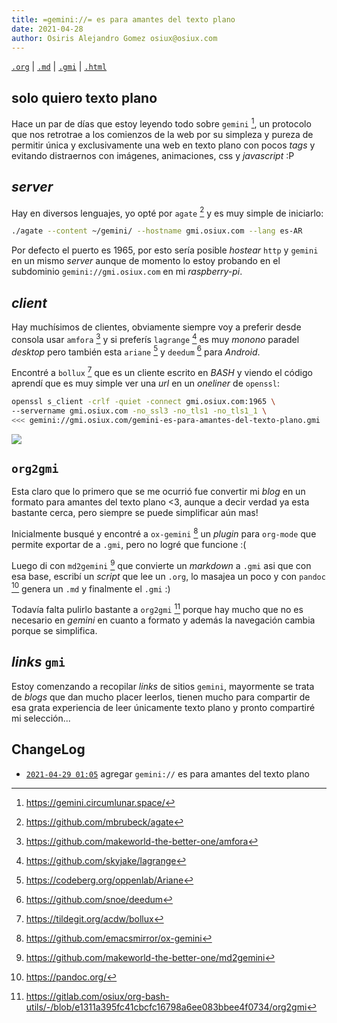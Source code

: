 ```yaml
---
title: =gemini://= es para amantes del texto plano
date: 2021-04-28
author: Osiris Alejandro Gomez osiux@osiux.com
---
```


[`.org`](https://gitlab.com/osiux/osiux.gitlab.io/-/raw/master/2021-04-28-gemini-es-para-amantes-del-texto-plano.org) |
[`.md`](https://gitlab.com/osiux/osiux.gitlab.io/-/raw/master/2021-04-28-gemini-es-para-amantes-del-texto-plano.md) |
[`.gmi`](gemini://gmi.osiux.com/2021-04-28-gemini-es-para-amantes-del-texto-plano.gmi) |
[`.html`](https://osiux.gitlab.io/2021-04-28-gemini-es-para-amantes-del-texto-plano.html)

## solo quiero texto plano

Hace un par de días que estoy leyendo todo sobre `gemini` [^1], un
protocolo que nos retrotrae a los comienzos de la web por su simpleza y
pureza de permitir única y exclusivamente una web en texto plano con
pocos *tags* y evitando distraernos con imágenes, animaciones, css y
*javascript* :P

## *server*

Hay en diversos lenguajes, yo opté por `agate` [^2] y es muy simple de
iniciarlo:

``` {.bash exports="code"}
./agate --content ~/gemini/ --hostname gmi.osiux.com --lang es-AR

```

Por defecto el puerto es 1965, por esto sería posible *hostear* `http` y
`gemini` en un mismo *server* aunque de momento lo estoy probando en el
subdominio `gemini://gmi.osiux.com` en mi *raspberry-pi*.

## *client*

Hay muchísimos de clientes, obviamente siempre voy a preferir desde
consola usar `amfora` [^3] y si preferís `lagrange` [^4] es muy *monono*
paradel *desktop* pero también esta `ariane` [^5] y `deedum` [^6] para
*Android*.

Encontré a `bollux` [^7] que es un cliente escrito en *BASH* y viendo el
código aprendí que es muy simple ver una *url* en un *oneliner* de
`openssl`:

``` {.bash exports="code"}
openssl s_client -crlf -quiet -connect gmi.osiux.com:1965 \
--servername gmi.osiux.com -no_ssl3 -no_tls1 -no_tls1_1 \
<<< gemini://gmi.osiux.com/gemini-es-para-amantes-del-texto-plano.gmi

```

[![](https://osiux.com/tmb/gemini-amfora-vs-lagrange.png)](https://osiux.com/img/gemini-amfora-vs-lagrange.png)

## `org2gmi`

Esta claro que lo primero que se me ocurrió fue convertir mi *blog* en
un formato para amantes del texto plano \<3, aunque a decir verdad ya
esta bastante cerca, pero siempre se puede simplificar aún mas!

Inicialmente busqué y encontré a `ox-gemini` [^8] un *plugin* para
`org-mode` que permite exportar de a `.gmi`, pero no logré que funcione
:(

Luego di con `md2gemini` [^9] que convierte un *markdown* a `.gmi` asi
que con esa base, escribí un *script* que lee un `.org`, lo masajea un
poco y con `pandoc` [^10] genera un `.md` y finalmente el `.gmi` :)

Todavía falta pulirlo bastante a `org2gmi` [^11] porque hay mucho que no
es necesario en *gemini* en cuanto a formato y además la navegación
cambia porque se simplifica.

## *links* `gmi`

Estoy comenzando a recopilar *links* de sitios `gemini`, mayormente se
trata de *blogs* que dan mucho placer leerlos, tienen mucho para
compartir de esa grata experiencia de leer únicamente texto plano y
pronto compartiré mi selección...

## ChangeLog

-   [`2021-04-29 01:05`](https://gitlab.com/osiux/osiux.gitlab.io/-/commit/de270d9c871a98da8a43ed00cc73c786d19da57e)
agregar `gemini://` es para amantes del texto plano

[^1]: <https://gemini.circumlunar.space/>

[^2]: <https://github.com/mbrubeck/agate>

[^3]: <https://github.com/makeworld-the-better-one/amfora>

[^4]: <https://github.com/skyjake/lagrange>

[^5]: <https://codeberg.org/oppenlab/Ariane>

[^6]: <https://github.com/snoe/deedum>

[^7]: <https://tildegit.org/acdw/bollux>

[^8]: <https://github.com/emacsmirror/ox-gemini>

[^9]: <https://github.com/makeworld-the-better-one/md2gemini>

[^10]: <https://pandoc.org/>

[^11]: <https://gitlab.com/osiux/org-bash-utils/-/blob/e1311a395fc41cbcfc16798a6ee083bbee4f0734/org2gmi>
